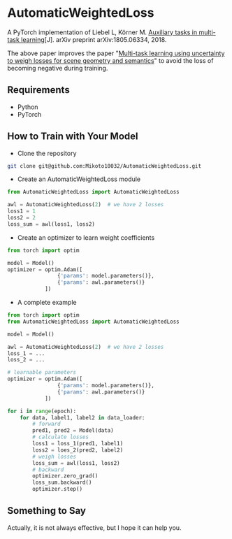 # AutomaticWeightedLoss

A PyTorch implementation of Liebel L, Körner M. [Auxiliary tasks in multi-task learning](https://arxiv.org/pdf/1805.06334)[J]. arXiv preprint arXiv:1805.06334, 2018. 

The above paper improves the paper "[Multi-task learning using uncertainty to weigh losses for scene geometry and semantics](http://openaccess.thecvf.com/content_cvpr_2018/html/Kendall_Multi-Task_Learning_Using_CVPR_2018_paper.html)" to avoid the loss of becoming negative during training.

## Requirements

* Python
* PyTorch

## How to Train with Your Model

* Clone the repository

``` bash
git clone git@github.com:Mikoto10032/AutomaticWeightedLoss.git
```

* Create an AutomaticWeightedLoss module

```python
from AutomaticWeightedLoss import AutomaticWeightedLoss

awl = AutomaticWeightedLoss(2)	# we have 2 losses
loss1 = 1
loss2 = 2
loss_sum = awl(loss1, loss2)
```

* Create an optimizer to learn weight coefficients

```python
from torch import optim

model = Model()
optimizer = optim.Adam([
                {'params': model.parameters()},
                {'params': awl.parameters()}
            ])
```

* A complete example

```python
from torch import optim
from AutomaticWeightedLoss import AutomaticWeightedLoss

model = Model()

awl = AutomaticWeightedLoss(2)	# we have 2 losses
loss_1 = ...
loss_2 = ...

# learnable parameters
optimizer = optim.Adam([
                {'params': model.parameters()},
                {'params': awl.parameters()}
            ])

for i in range(epoch):
    for data, label1, label2 in data_loader:
        # forward
        pred1, pred2 = Model(data)	
        # calculate losses
        loss1 = loss_1(pred1, label1)
        loss2 = loes_2(pred2, label2)
        # weigh losses
        loss_sum = awl(loss1, loss2)
        # backward
        optimizer.zero_grad()
        loss_sum.backward()
        optimizer.step()
```

## Something to Say

Actually, it is not always effective, but I hope it can help you.